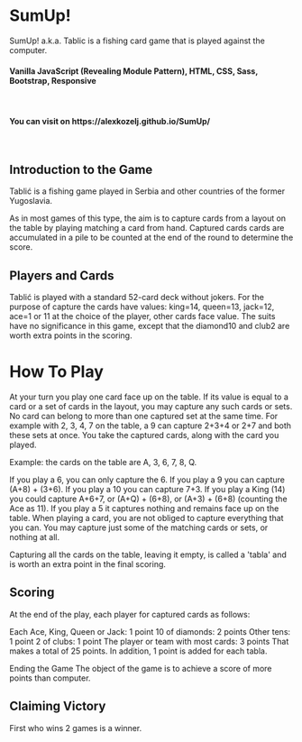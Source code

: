 <h1> SumUp! </h1>
SumUp! a.k.a. Tablic is a fishing card game that is played against the computer.
<br>

<h4><b>  Vanilla JavaScript (Revealing Module Pattern), HTML, CSS, Sass, Bootstrap, Responsive</b></h4>

<br>
<h4>You can visit on https://alexkozelj.github.io/SumUp/</h4>
<br>

<h2>Introduction to the Game</h2>

Tablić is a fishing game played in Serbia and other countries of the former Yugoslavia. 

As in most games of this type, the aim is to capture cards from a layout on the table by playing matching a card from hand. Captured cards cards are accumulated in a pile to be counted at the end of the round to determine the score.

<h2>Players and Cards</h2>
Tablić is played with a standard 52-card deck without jokers. For the purpose of capture the cards have values: king=14, queen=13, jack=12, ace=1 or 11 at the choice of the player, other cards face value. The suits have no significance in this game, except that the diamond10 and club2 are worth extra points in the scoring.



<h1> How To Play </h1>

At your turn you play one card face up on the table. If its value is equal to a card or a set of cards in the layout, you may capture any such cards or sets. No card can belong to more than one captured set at the same time. For example with 2, 3, 4, 7 on the table, a 9 can capture 2+3+4 or 2+7 and both these sets at once. You take the captured cards, along with the card you played.


Example: the cards on the table are A, 3, 6, 7, 8, Q.

If you play a 6, you can only capture the 6.
If you play a 9 you can capture (A+8) + (3+6).
If you play a 10 you can capture 7+3.
If you play a King (14) you could capture A+6+7, or (A+Q) + (6+8), or (A+3) + (6+8) (counting the Ace as 11).
If you play a 5 it captures nothing and remains face up on the table.
When playing a card, you are not obliged to capture everything that you can. You may capture just some of the matching cards or sets, or nothing at all.

Capturing all the cards on the table, leaving it empty, is called a 'tabla' and is worth an extra point in the final scoring.


<h2>Scoring</h2>
At the end of the play, each player for captured cards as follows:

Each Ace, King, Queen or Jack: 1 point
10 of diamonds: 2 points
Other tens: 1 point
2 of clubs: 1 point
The player or team with most cards: 3 points
That makes a total of 25 points.
In addition, 1 point is added for each tabla. 


Ending the Game
The object of the game is to achieve a score of more points than computer.

<h2>Claiming Victory</h2>
<p>First who wins 2 games is a winner.</p>
